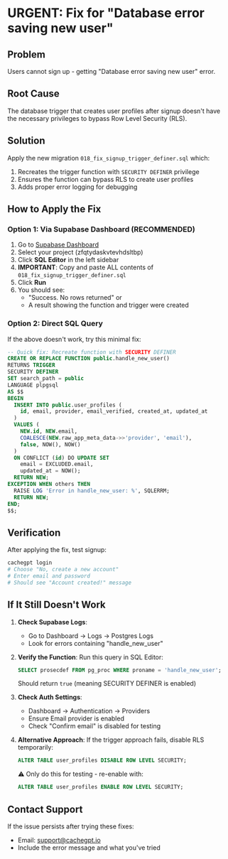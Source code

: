 # URGENT: Fix for "Database error saving new user"

## Problem
Users cannot sign up - getting "Database error saving new user" error.

## Root Cause
The database trigger that creates user profiles after signup doesn't have the necessary privileges to bypass Row Level Security (RLS).

## Solution
Apply the new migration `018_fix_signup_trigger_definer.sql` which:
1. Recreates the trigger function with `SECURITY DEFINER` privilege
2. Ensures the function can bypass RLS to create user profiles
3. Adds proper error logging for debugging

## How to Apply the Fix

### Option 1: Via Supabase Dashboard (RECOMMENDED)

1. Go to [Supabase Dashboard](https://supabase.com/dashboard)
2. Select your project (zfqtydaskvtevhdsltbp)
3. Click **SQL Editor** in the left sidebar
4. **IMPORTANT**: Copy and paste ALL contents of `018_fix_signup_trigger_definer.sql`
5. Click **Run**
6. You should see:
   - "Success. No rows returned" or
   - A result showing the function and trigger were created

### Option 2: Direct SQL Query

If the above doesn't work, try this minimal fix:

```sql
-- Quick fix: Recreate function with SECURITY DEFINER
CREATE OR REPLACE FUNCTION public.handle_new_user()
RETURNS TRIGGER
SECURITY DEFINER
SET search_path = public
LANGUAGE plpgsql
AS $$
BEGIN
  INSERT INTO public.user_profiles (
    id, email, provider, email_verified, created_at, updated_at
  )
  VALUES (
    NEW.id, NEW.email,
    COALESCE(NEW.raw_app_meta_data->>'provider', 'email'),
    false, NOW(), NOW()
  )
  ON CONFLICT (id) DO UPDATE SET
    email = EXCLUDED.email,
    updated_at = NOW();
  RETURN NEW;
EXCEPTION WHEN others THEN
  RAISE LOG 'Error in handle_new_user: %', SQLERRM;
  RETURN NEW;
END;
$$;
```

## Verification

After applying the fix, test signup:

```bash
cachegpt login
# Choose "No, create a new account"
# Enter email and password
# Should see "Account created!" message
```

## If It Still Doesn't Work

1. **Check Supabase Logs**:
   - Go to Dashboard → Logs → Postgres Logs
   - Look for errors containing "handle_new_user"

2. **Verify the Function**:
   Run this query in SQL Editor:
   ```sql
   SELECT prosecdef FROM pg_proc WHERE proname = 'handle_new_user';
   ```
   Should return `true` (meaning SECURITY DEFINER is enabled)

3. **Check Auth Settings**:
   - Dashboard → Authentication → Providers
   - Ensure Email provider is enabled
   - Check "Confirm email" is disabled for testing

4. **Alternative Approach**:
   If the trigger approach fails, disable RLS temporarily:
   ```sql
   ALTER TABLE user_profiles DISABLE ROW LEVEL SECURITY;
   ```
   ⚠️ Only do this for testing - re-enable with:
   ```sql
   ALTER TABLE user_profiles ENABLE ROW LEVEL SECURITY;
   ```

## Contact Support

If the issue persists after trying these fixes:
- Email: support@cachegpt.io
- Include the error message and what you've tried